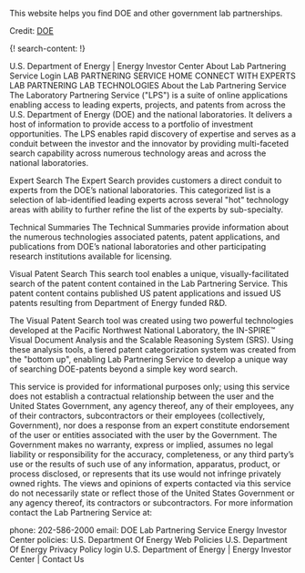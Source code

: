 
This website helps you find DOE and other government lab partnerships.

Credit: 
[DOE](https://www.energy.gov/)

{! search-content: !}

U.S. Department of Energy | Energy Investor Center
About Lab Partnering Service
Login
LAB PARTNERING SERVICE
HOME
CONNECT WITH EXPERTS
LAB PARTNERING
LAB TECHNOLOGIES
About the Lab Partnering Service
The Laboratory Partnering Service ("LPS") is a suite of online applications enabling access to leading experts, projects, and patents from across the U.S. Department of Energy (DOE) and the national laboratories. It delivers a host of information to provide access to a portfolio of investment opportunities. The LPS enables rapid discovery of expertise and serves as a conduit between the investor and the innovator by providing multi-faceted search capability across numerous technology areas and across the national laboratories.

Expert Search
The Expert Search provides customers a direct conduit to experts from the DOE’s national laboratories. This categorized list is a selection of lab-identified leading experts across several "hot" technology areas with ability to further refine the list of the experts by sub-specialty.

Technical Summaries
The Technical Summaries provide information about the numerous technologies associated patents, patent applications, and publications from DOE’s national laboratories and other participating research institutions available for licensing.

Visual Patent Search
This search tool enables a unique, visually-facilitated search of the patent content contained in the Lab Partnering Service. This patent content contains published US patent applications and issued US patents resulting from Department of Energy funded R&D.

The Visual Patent Search tool was created using two powerful technologies developed at the Pacific Northwest National Laboratory, the IN-SPIRE™ Visual Document Analysis and the Scalable Reasoning System (SRS). Using these analysis tools, a tiered patent categorization system was created from the "bottom up", enabling Lab Partnering Service to develop a unique way of searching DOE-patents beyond a simple key word search.


This service is provided for informational purposes only; using this service does not establish a contractual relationship between the user and the United States Government, any agency thereof, any of their employees, any of their contractors, subcontractors or their employees (collectively, Government), nor does a response from an expert constitute endorsement of the user or entities associated with the user by the Government. The Government makes no warranty, express or implied, assumes no legal liability or responsibility for the accuracy, completeness, or any third party’s use or the results of such use of any information, apparatus, product, or process disclosed, or represents that its use would not infringe privately owned rights. The views and opinions of experts contacted via this service do not necessarily state or reflect those of the United States Government or any agency thereof, its contractors or subcontractors.
For more information contact the Lab Partnering Service at:

phone:	202-586-2000
email:	 DOE Lab Partnering Service
 Energy Investor Center
policies:	U.S. Department Of Energy Web Policies
U.S. Department Of Energy Privacy Policy
login U.S. Department of Energy | Energy Investor Center | Contact Us
